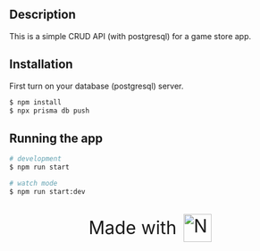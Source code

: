 ## Description

This is a simple CRUD API (with postgresql) for a game store app.

## Installation

First turn on your database (postgresql) server.

```bash
$ npm install
$ npx prisma db push
```

## Running the app

```bash
# development
$ npm run start

# watch mode
$ npm run start:dev
```

<p style="font-size: 2rem; display: flex; justify-content: center; align-items: center; gap: .8rem" >
  Made with
  <a href="http://nestjs.com/" target="blank"><img src="https://nestjs.com/img/logo-small.svg" width="50" alt="Nest Logo" /></a>
</p>
